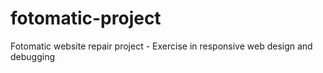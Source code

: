 # fotomatic-project
 Fotomatic website repair project - Exercise in responsive web design and debugging
